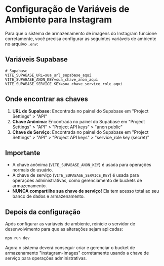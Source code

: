 # Configuração de Variáveis de Ambiente para Instagram

Para que o sistema de armazenamento de imagens do Instagram funcione corretamente, você precisa configurar as seguintes variáveis de ambiente no arquivo `.env`:

## Variáveis Supabase

```
# Supabase
VITE_SUPABASE_URL=sua_url_supabase_aqui
VITE_SUPABASE_ANON_KEY=sua_chave_anon_aqui
VITE_SUPABASE_SERVICE_KEY=sua_chave_service_role_aqui
```

## Onde encontrar as chaves

1. **URL do Supabase:** Encontrada no painel do Supabase em "Project Settings" > "API"
2. **Chave Anônima:** Encontrada no painel do Supabase em "Project Settings" > "API" > "Project API keys" > "anon public"
3. **Chave de Serviço:** Encontrada no painel do Supabase em "Project Settings" > "API" > "Project API keys" > "service_role key (secret)"

## Importante

- A chave anônima (`VITE_SUPABASE_ANON_KEY`) é usada para operações normais do usuário.
- A chave de serviço (`VITE_SUPABASE_SERVICE_KEY`) é usada para operações administrativas, como gerenciamento de buckets de armazenamento.
- **NUNCA compartilhe sua chave de serviço!** Ela tem acesso total ao seu banco de dados e armazenamento.

## Depois da configuração

Após configurar as variáveis de ambiente, reinicie o servidor de desenvolvimento para que as alterações sejam aplicadas:

```bash
npm run dev
```

Agora o sistema deverá conseguir criar e gerenciar o bucket de armazenamento "instagram-images" corretamente usando a chave de serviço para operações administrativas. 